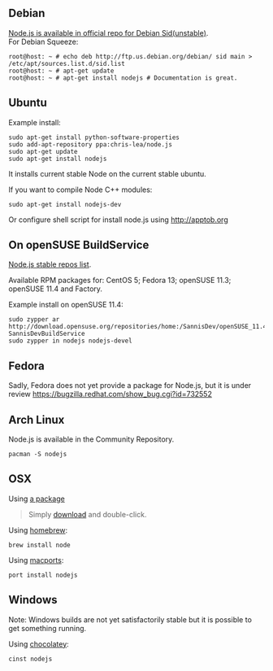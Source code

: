## Debian
[Node.js is available in official repo for Debian Sid(unstable)](http://packages.debian.org/search?searchon=names&keywords=nodejs).  
For Debian Squeeze:

    root@host: ~ # echo deb http://ftp.us.debian.org/debian/ sid main > /etc/apt/sources.list.d/sid.list
    root@host: ~ # apt-get update
    root@host: ~ # apt-get install nodejs # Documentation is great.

## Ubuntu

Example install:

    sudo apt-get install python-software-properties
    sudo add-apt-repository ppa:chris-lea/node.js
    sudo apt-get update
    sudo apt-get install nodejs

It installs current stable Node on the current stable ubuntu.

If you want to compile Node C++ modules:

    sudo apt-get install nodejs-dev

Or configure shell script for install node.js using http://apptob.org

## On openSUSE BuildService
[Node.js stable repos list](http://bit.ly/nodejs_repos).

Available RPM packages for: CentOS 5; Fedora 13; openSUSE 11.3; openSUSE 11.4 and Factory.

Example install on openSUSE 11.4:

    sudo zypper ar http://download.opensuse.org/repositories/home:/SannisDev/openSUSE_11.4/ SannisDevBuildService 
    sudo zypper in nodejs nodejs-devel

## Fedora
Sadly, Fedora does not yet provide a package for Node.js, but it is under review https://bugzilla.redhat.com/show_bug.cgi?id=732552 

## Arch Linux
Node.js is available in the Community Repository.

    pacman -S nodejs

## OSX
Using [a package](https://sites.google.com/site/nodejsmacosx)

> Simply [download](https://sites.google.com/site/nodejsmacosx) and double-click.

Using [homebrew](https://github.com/mxcl/homebrew):

    brew install node

Using [macports](http://www.macports.org/):

    port install nodejs  

## Windows
 Note: Windows builds are not yet satisfactorily stable but it is possible to get something running.  
  
Using [chocolatey](https://github.com/chocolatey/chocolatey/wiki):  

    cinst nodejs  